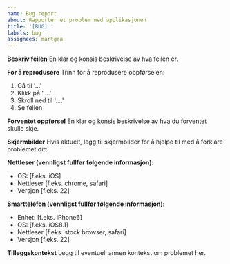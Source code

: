 ```yaml
---
name: Bug report
about: Rapporter et problem med applikasjonen
title: '[BUG] '
labels: bug
assignees: martgra
---
```


**Beskriv feilen**
En klar og konsis beskrivelse av hva feilen er.

**For å reprodusere**
Trinn for å reprodusere oppførselen:

1. Gå til '...'
2. Klikk på '....'
3. Skroll ned til '....'
4. Se feilen

**Forventet oppførsel**
En klar og konsis beskrivelse av hva du forventet skulle skje.

**Skjermbilder**
Hvis aktuelt, legg til skjermbilder for å hjelpe til med å forklare problemet ditt.

**Nettleser (vennligst fullfør følgende informasjon):**

- OS: [f.eks. iOS]
- Nettleser [f.eks. chrome, safari]
- Versjon [f.eks. 22]

**Smarttelefon (vennligst fullfør følgende informasjon):**

- Enhet: [f.eks. iPhone6]
- OS: [f.eks. iOS8.1]
- Nettleser [f.eks. stock browser, safari]
- Versjon [f.eks. 22]

**Tilleggskontekst**
Legg til eventuell annen kontekst om problemet her.
